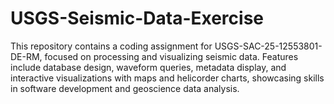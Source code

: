 # USGS-Seismic-Data-Exercise
This repository contains a coding assignment for USGS-SAC-25-12553801-DE-RM, focused on processing and visualizing seismic data. Features include database design, waveform queries, metadata display, and interactive visualizations with maps and helicorder charts, showcasing skills in software development and geoscience data analysis.
